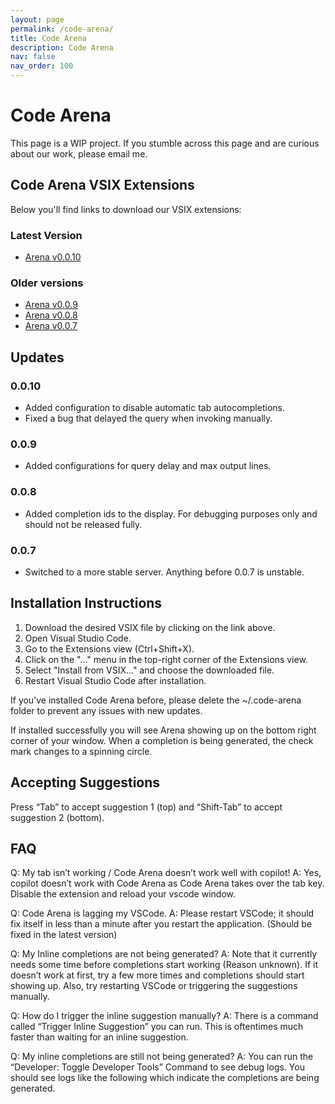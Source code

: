 ```yaml
---
layout: page
permalink: /code-arena/
title: Code Arena
description: Code Arena
nav: false
nav_order: 100
---
```


# Code Arena

This page is a WIP project. If you stumble across this page and are curious about our work, please email me.

## Code Arena VSIX Extensions

Below you'll find links to download our VSIX extensions:

### Latest Version
- [Arena v0.0.10](/assets/vsix/arena-0.0.10.vsix)

### Older versions
- [Arena v0.0.9](/assets/vsix/arena-0.0.9.vsix)
- [Arena v0.0.8](/assets/vsix/arena-0.0.8.vsix)
- [Arena v0.0.7](/assets/vsix/arena-0.0.7.vsix)

## Updates

### 0.0.10
- Added configuration to disable automatic tab autocompletions.
- Fixed a bug that delayed the query when invoking manually.

### 0.0.9
- Added configurations for query delay and max output lines.

### 0.0.8
- Added completion ids to the display. For debugging purposes only and should not be released fully.

### 0.0.7
- Switched to a more stable server. Anything before 0.0.7 is unstable.

## Installation Instructions

1. Download the desired VSIX file by clicking on the link above.
2. Open Visual Studio Code.
3. Go to the Extensions view (Ctrl+Shift+X).
4. Click on the "..." menu in the top-right corner of the Extensions view.
5. Select "Install from VSIX..." and choose the downloaded file.
6. Restart Visual Studio Code after installation.

If you’ve installed Code Arena before, please delete the ~/.code-arena folder to prevent any issues with new updates.

If installed successfully you will see Arena showing up on the bottom right corner of your window. 
When a completion is being generated, the check mark changes to a spinning circle.

## Accepting Suggestions
Press “Tab” to accept suggestion 1 (top) and “Shift-Tab” to accept suggestion 2 (bottom).

## FAQ
Q: My tab isn’t working / Code Arena doesn’t work well with copilot!
A: Yes, copilot doesn’t work with Code Arena as Code Arena takes over the tab key. Disable the extension and reload your vscode window.

Q: Code Arena is lagging my VSCode.
A: Please restart VSCode; it should fix itself in less than a minute after you restart the application. (Should be fixed in the latest version)

Q: My Inline completions are not being generated?
A: Note that it currently needs some time before completions start working (Reason unknown). If it doesn’t work at first, try a few more times and completions should start showing up.
Also, try restarting VSCode or triggering the suggestions manually.

Q: How do I trigger the inline suggestion manually?
A: There is a command called “Trigger Inline Suggestion” you can run. This is oftentimes much faster than waiting for an inline suggestion.

Q: My inline completions are still not being generated?
A: You can run the “Developer: Toggle Developer Tools” Command to see debug logs. You should see logs like the following which indicate the completions are being generated.